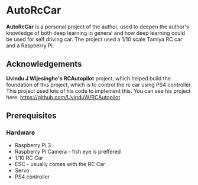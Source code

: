 # AutoRcCar

**AutoRcCar** is a personal project of the author, used to deepen the author's knowledge of both deep learning in general and how deep learning could be used for self driving car. The project used a 1/10 scale Tamiya RC car and a Raspberry Pi.

## Acknowledgements

**Uvindu J Wijesinghe's RCAutopilot** project, which helped build the foundation of this project, which is to control the rc car using PS4 controller. This project used lots of his code to implement this. You can see his project here: https://github.com/UvinduW/RCAutopilot

## Prerequisites
### Hardware

- Raspberry Pi 3
- Raspberry Pi Camera - fish eye is preffered
- 1/10 RC Car
- ESC - usually comes with the RC Car
- Servo
- PS4 controller
